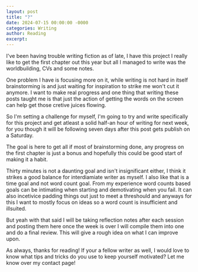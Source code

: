 ```yaml
---  
layout: post
title: "?"
date: 2024-07-15 00:00:00 -0000
categories: Writing
author: Reading
excerpt: 
---
```


I've been having trouble writing fiction as of late, I have this project I really like to get the first chapter out this year but all I managed to write was the worldbuilding, CVs and some notes.

One problem I have is focusing more on it, while writing is not hard in itself brainstorming is and just waiting for inspiration to strike me won't cut it anymore. I want to make real progress and one thing that writing these posts taught me is that just the action of getting the words on the screen can help get those cretive juices flowing.

So I'm setting a challenge for myself, I'm going to try and write specifically for this project and get atleast a solid half-an hour of writing for next week, for you though it will be following seven days after this post gets publish on a Saturday. 

The goal is here to get all if most of brainstorming done, any progress on the first chapter is just a bonus and hopefully this could be good start of making it a habit.

Thirty minutes is not a daunting goal and isn't insignificant either, I think it strikes a good balance for interdiamiate writer as myself. I also like that is a time goal and not word count goal. From my experience word counts based goals can be intimating when starting and demotivating when you fail. It can also incetivice padding things out just to meet a threshould and anyways for this I want to mostly focus on ideas so a word count is insufficient and illsuited. 

But yeah with that said I will be taking reflection notes after each session and posting them here once the week is over I will compile them into one and do a final review. This will give a rough idea on what I can improve upon. 

As always, thanks for reading! If your a fellow writer as well, I would love to know what tips and tricks do you use to keep yourself motivated?  Let me know over my contact page!    